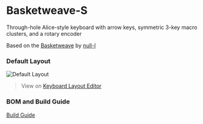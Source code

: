# Basketweave-S

Through-hole Alice-style keyboard with arrow keys, symmetric 3-key macro clusters, and a rotary encoder

Based on the [Basketweave](https://github.com/null-l/basketweave) by [null-l](https://github.com/null-l)

### Default Layout
![Default Layout](https://raw.githubusercontent.com/piit79/basketweave-s/master/basketweave-s-layout.png)
> View on [Keyboard Layout Editor](http://www.keyboard-layout-editor.com/#/gists/975ace00974ba7fb16d758d6a68e5321)

### BOM and Build Guide
[Build Guide](doc/build.md)

